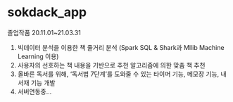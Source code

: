 # sokdack_app
졸업작품
20.11.01~21.03.31

 1. 빅데이터 분석을 이용한 책 줄거리 분석 (Spark SQL & Shark과 Mllib Machine Learning 이용)
 2. 사용자의 선호하는 책 내용을 기반으로 추천 알고리즘에 의한 맞춤 책 추천
 3. 올바른 독서를 위해, ‘독서법 7단계’를 도와줄 수 있는 타이머 기능, 메모장 기능, 내서재 기능 개발
 4. 서버연동중...
